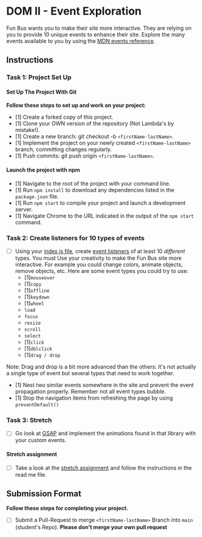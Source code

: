 # DOM II - Event Exploration

Fun Bus wants you to make their site more interactive. They are relying on you to provide 10 unique events to enhance their site. Explore the many events available to you by using the [MDN events reference](https://developer.mozilla.org/en-US/docs/Web/Events).

## Instructions

### Task 1: Project Set Up

#### Set Up The Project With Git

**Follow these steps to set up and work on your project:**

- [1] Create a forked copy of this project.
- [1] Clone your OWN version of the repository (Not Lambda's by mistake!).
- [1] Create a new branch: git checkout -b `<firstName-lastName>`.
- [1] Implement the project on your newly created `<firstName-lastName>` branch, committing changes regularly.
- [1] Push commits: git push origin `<firstName-lastName>`.

#### Launch the project with npm

- [1] Navigate to the root of the project with your command line.
- [1] Run `npm install` to download any dependencies listed in the `package.json` file.
- [1] Run `npm start` to compile your project and launch a development server.
- [1] Navigate Chrome to the URL indicated in the output of the `npm start` command.

### Task 2: Create listeners for 10 types of events

- [ ] Using your [index.js file](js/index.js), create [event listeners](https://developer.mozilla.org/en-US/docs/Web/Events) of at least 10 _different_ types. You must Use your creativity to make the Fun Bus site more interactive. For example you could change colors, animate objects, remove objects, etc. Here are some event types you could try to use:
  - [1]`mouseover`
  - [1]`copy`
  - [1]`offline`
  - [1]`keydown`
  - [1]`wheel`
  - `load`
  - `focus`
  - `resize`
  - `scroll`
  - `select`
  - [1]`click`
  - [1]`dblclick`
  - [1]`drag / drop`

Note: Drag and drop is a bit more advanced than the others: it's not actually a single type of event but several types that need to work together.

- [1] Nest two similar events somewhere in the site and prevent the event propagation properly. Remember not all event types bubble.
- [1] Stop the navigation items from refreshing the page by using `preventDefault()`

### Task 3: Stretch

- [ ] Go look at [GSAP](https://greensock.com/) and implement the animations found in that library with your custom events.

#### Stretch assignment

- [ ] Take a look at the [stretch assignment](stretch-assignment) and follow the instructions in the read me file.

## Submission Format

**Follow these steps for completing your project.**

- [ ] Submit a Pull-Request to merge `<firstName-lastName>` Branch into `main` (student's Repo). **Please don't merge your own pull request**
